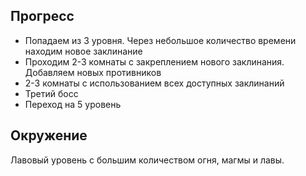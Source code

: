 ## Прогресс

- Попадаем из 3 уровня. Через небольшое количество времени находим новое заклинание
- Проходим 2-3 комнаты с закреплением нового заклинания. Добавляем новых противников
- 2-3 комнаты с использованием всех доступных заклинаний
- Третий босс
- Переход на 5 уровень 

## Окружение

Лавовый уровень с большим количеством огня, магмы и лавы.